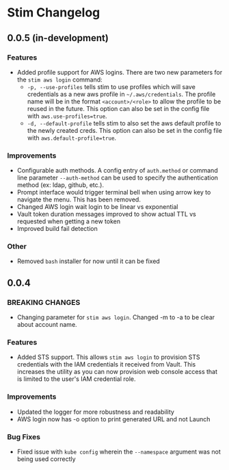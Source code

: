 # Stim Changelog

## 0.0.5 (in-development)

### Features
* Added profile support for AWS logins. There are two new parameters for the `stim aws login` command:
  * `-p, --use-profiles` tells stim to use profiles which will save credentials as a new aws profile in `~/.aws/credentials`. The profile name will be in the format `<account>/<role>` to allow the profile to be reused in the future.  This option can also be set in the config file with `aws.use-profiles=true`.
  * `-d, --default-profile` tells stim to also set the aws default profile to the newly created creds. This option can also be set in the config file with `aws.default-profile=true`.

### Improvements
* Configurable auth methods.  A config entry of `auth.method` or command line parameter `--auth-method` can be used to specify the authentication method (ex: ldap, github, etc.).
* Prompt interface would trigger terminal bell when using arrow key to navigate the menu. This has been removed.
* Changed AWS login wait login to be linear vs exponential
* Vault token duration messages improved to show actual TTL vs requested when getting a new token
* Improved build fail detection

### Other
* Removed `bash` installer for now until it can be fixed

## 0.0.4
### BREAKING CHANGES
* Changing parameter for `stim aws login`. Changed -m to -a to be clear about account name.

### Features
* Added STS support.  This allows `stim aws login` to provision STS credentials with the IAM credentials it received from Vault.  This increases the utility as you can now provision web console access that is limited to the user's IAM credential role.

### Improvements
* Updated the logger for more robustness and readability
* AWS login now has -o option to print generated URL and not Launch

### Bug Fixes
* Fixed issue with `kube config` wherein the `--namespace` argument  was not being used correctly
